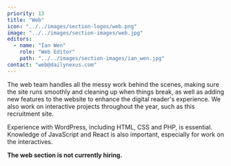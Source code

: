 ```yaml
---
priority: 13
title: "Web"
icon: "../../images/section-logos/web.png"
image: "../../images/section-images/web.jpg"
editors:
  - name: "Ian Wen"
    role: "Web Editor"
    path: "../../images/section-images/ian_wen.jpg"
contact: "web@dailynexus.com"
---
```

The web team handles all the messy work behind the scenes, making sure the site runs smoothly and cleaning up when things break, as well as adding new features to the website to enhance the digital reader's experience. We also work on interactive projects throughout the year, such as this recruitment site.

Experience with WordPress, including HTML, CSS and PHP, is essential. Knowledge of JavaScript and React is also important, especially for work on the interactives.

**The web section is not currently hiring.**